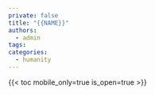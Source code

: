```yaml
---
private: false
title: "{{NAME}}"
authors:
  - admin
tags: 
categories:
  - humanity
---
```

{{< toc mobile_only=true is_open=true >}}


